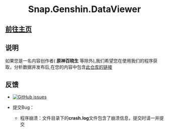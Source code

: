 <div align="center"> 
    <h1 align="center">Snap.Genshin.DataViewer</h1>
</div>

## [前往主页](https://github.com/DGP-Studio/Snap.Genshin)

## 说明
如果您是一名内容创作者( **原神百晓生** 等除外),我们希望您在使用我们的程序获取，分析数据并发布后,在您的内容中包含[此仓库的链接](https://github.com/DGP-Studio/Snap.Genshin)

## 反馈
* [![GitHub issues](https://img.shields.io/github/issues/DGP-studio/Snap.Genshin?style=for-the-badge)](https://github.com/DGP-Studio/Snap.Genshin/issues)  

* 提交Bug：
    * 程序崩溃：文件目录下的**crash.log**文件包含了崩溃信息，提交时请一并提交

